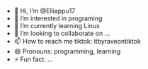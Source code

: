 - 👋 Hi, I’m @Elliappu17
- 👀 I’m interested in programing
- 🌱 I’m currently learning Linux
- 💞️ I’m looking to collaborate on ...
- 📫 How to reach me tiktok: itbyraveontiktok
- 😄 Pronouns: programming, learning
- ⚡ Fun fact: ...

<!---
Elliappu17/Elliappu17 is a ✨ special ✨ repository because its `README.md` (this file) appears on your GitHub profile.
You can click the Preview link to take a look at your changes.
--->
